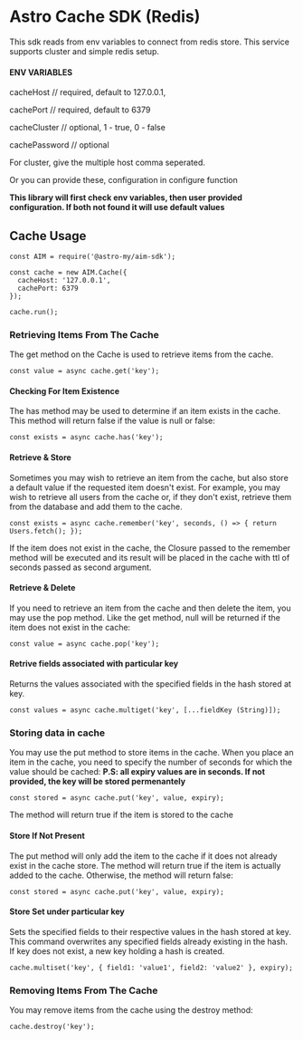 # Astro Cache SDK (Redis)

This sdk reads from env variables to connect from redis store. This service supports cluster and simple
redis setup.

#### ENV VARIABLES

cacheHost // required, default to 127.0.0.1,

cachePort // required, default to 6379

cacheCluster // optional, 1 - true, 0 - false

cachePassword // optional

For cluster, give the multiple host comma seperated.

Or you can provide these, configuration in configure function

**This library will first check env variables, then user provided configuration. If both not found it will
use default values**

## Cache Usage
```
const AIM = require('@astro-my/aim-sdk');

const cache = new AIM.Cache({
  cacheHost: '127.0.0.1',
  cachePort: 6379
});

cache.run();
```

### Retrieving Items From The Cache
The get method on the Cache is used to retrieve items from the cache.

```
const value = async cache.get('key');
```

#### Checking For Item Existence
The has method may be used to determine if an item exists in the cache. This method will return false if the 
value is null or false:

```
const exists = async cache.has('key');
```

#### Retrieve & Store
Sometimes you may wish to retrieve an item from the cache, but also store a default value if the requested 
item doesn't exist. For example, you may wish to retrieve all users from the cache or, if they don't exist, 
retrieve them from the database and add them to the cache.

```
const exists = async cache.remember('key', seconds, () => { return Users.fetch(); });
```

If the item does not exist in the cache, the Closure passed to the remember method will be executed and its 
result will be placed in the cache with ttl of seconds passed as second argument.

#### Retrieve & Delete
If you need to retrieve an item from the cache and then delete the item, you may use the pop method. 
Like the get method, null will be returned if the item does not exist in the cache:

```
const value = async cache.pop('key');
```

#### Retrive fields associated with particular key
Returns the values associated with the specified fields in the hash stored at key.

```
const values = async cache.multiget('key', [...fieldKey (String)]);
```

### Storing data in cache
You may use the put method to store items in the cache. When you place an item in the cache, you need to 
specify the number of seconds for which the value should be cached:
**P.S: all expiry values are in seconds. If not provided, the key will be stored permenantely**

```
const stored = async cache.put('key', value, expiry);
```
The method will return true if the item is stored to the cache

#### Store If Not Present
The put method will only add the item to the cache if it does not already exist in the cache store. 
The method will return true if the item is actually added to the cache. Otherwise, the method will return false:

```
const stored = async cache.put('key', value, expiry);
```

#### Store Set under particular key
Sets the specified fields to their respective values in the hash stored at key. This command overwrites any 
specified fields already existing in the hash. If key does not exist, a new key holding a hash is created.

```
cache.multiset('key', { field1: 'value1', field2: 'value2' }, expiry);
```

### Removing Items From The Cache
You may remove items from the cache using the destroy method:

```
cache.destroy('key');
```